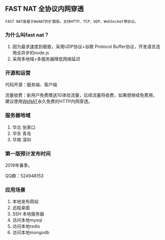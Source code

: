 ## FAST NAT 全协议内网穿透

`FAST NAT是基于WeNAT的扩展版，支持HTTP、TCP、UDP、WebSocket等协议。`

### 为什么叫fast nat？
1. 因为最求速度到极致，采用UDP协议+谷歌 Protocol Buffer协议，开发语言选用全异步的node.js
2. 采用多地域+多服务器降低网络延迟

### 开源和运营
代码开源：服务端、客户端

流量收费：新用户免费赠送1G体验流量，后续流量将收费，如果想继续免费用，建议使用[WeNAT](https://www.wezoz.com)永久免费的HTTP内网穿透。


### 服务器地域
1. 华北 张家口
2. 华东 青岛
3. 华南 深圳

### 第一版预计发布时间
2019年春季。

QQ群：524948153

### 应用场景

1. 本地发布网站
2. 远程桌面
3. SSH 本地服务器
4. 访问本地mysql
5. 访问本地redis
6. 访问本地mongodb